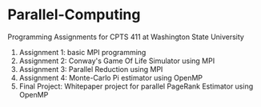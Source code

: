 # Parallel-Computing
Programming Assignments for CPTS 411 at Washington State University
1. Assignment 1: basic MPI programming
2. Assignment 2: Conway's Game Of Life Simulator using MPI
3. Assignment 3: Parallel Reduction using MPI
4. Assignment 4: Monte-Carlo Pi estimator using OpenMP
5. Final Project: Whitepaper project for parallel PageRank Estimator using OpenMP
